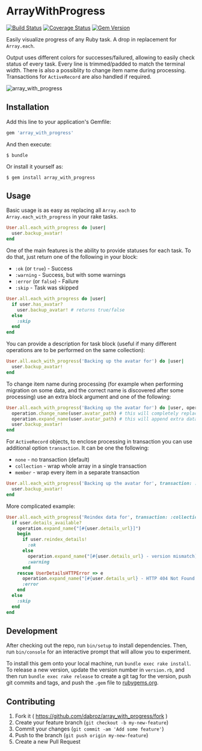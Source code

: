# ArrayWithProgress

[![Build Status](https://travis-ci.org/dabroz/array_with_progress.svg?branch=master)](https://travis-ci.org/dabroz/array_with_progress) [![Coverage Status](https://coveralls.io/repos/dabroz/array_with_progress/badge.svg)](https://coveralls.io/r/dabroz/array_with_progress) [![Gem Version](https://badge.fury.io/rb/array_with_progress.svg)](http://badge.fury.io/rb/array_with_progress)

Easily visualize progress of any Ruby task. A drop in replacement for `Array.each`.

Output uses different colors for successes/failured, allowing to easily check status of every task. Every line is trimmed/padded to match the terminal width. There is also a possiblity to change item name during processing. Transactions for `ActiveRecord` are also handled if required.

![array_with_progress](https://cloud.githubusercontent.com/assets/179706/7215359/5cb6d116-e5d4-11e4-9a77-165e75330cfe.png)

## Installation

Add this line to your application's Gemfile:

```ruby
gem 'array_with_progress'
```

And then execute:

    $ bundle

Or install it yourself as:

    $ gem install array_with_progress

## Usage

Basic usage is as easy as replacing all `Array.each` to `Array.each_with_progress` in your rake tasks.

```ruby
User.all.each_with_progress do |user|
  user.backup_avatar!
end
```

One of the main features is the ability to provide statuses for each task. To do that, just return one of the following in your block:

- `:ok` (or `true`) - Success
- `:warning` - Success, but with some warnings
- `:error` (or `false`) - Failure
- `:skip` - Task was skipped

```ruby
User.all.each_with_progress do |user|
  if user.has_avatar?
    user.backup_avatar! # returns true/false
  else
    :skip
  end   
end
```

You can provide a description for task block (useful if many different operations are to be performed on the same collection):

```ruby
User.all.each_with_progress('Backing up the avatar for') do |user|
  user.backup_avatar!
end
```

To change item name during processing (for example when performing migration on some data, and the correct name is discovered after some processing) use an extra block argument and one of the following:

```ruby
User.all.each_with_progress('Backing up the avatar for') do |user, operation|
  operation.change_name(user.avatar_path) # this will completely replace username in output
  operation.expand_name(user.avatar_path) # this will append extra data to the username
  user.backup_avatar!
end
```

For `ActiveRecord` objects, to enclose processing in transaction you can use additional option `transaction`. It can be one the following:

- `none` - no transaction (default)
- `collection` - wrap whole array in a single transaction
- `member` - wrap every item in a separate transaction

```ruby
User.all.each_with_progress('Backing up the avatar for', transaction: :collection) do |user|
  user.backup_avatar!
end
```

More complicated example:

```ruby
User.all.each_with_progress('Reindex data for', transaction: :collection) do |user, operation|
  if user.details_available?
    operation.expand_name("[#{user.details_url}]")
    begin
      if user.reindex_details!
        :ok
      else
        operation.expand_name("[#{user.details_url} - version mismatch]")
        :warning
      end
    rescue UserDetailsHTTPError => e
      operation.expand_name("[#{user.details_url} - HTTP 404 Not Found!]")
      :error
    end
  else
    :skip
  end
end
```

## Development

After checking out the repo, run `bin/setup` to install dependencies. Then, run `bin/console` for an interactive prompt that will allow you to experiment. 

To install this gem onto your local machine, run `bundle exec rake install`. To release a new version, update the version number in `version.rb`, and then run `bundle exec rake release` to create a git tag for the version, push git commits and tags, and push the `.gem` file to [rubygems.org](https://rubygems.org).

## Contributing

1. Fork it ( https://github.com/dabroz/array_with_progress/fork )
2. Create your feature branch (`git checkout -b my-new-feature`)
3. Commit your changes (`git commit -am 'Add some feature'`)
4. Push to the branch (`git push origin my-new-feature`)
5. Create a new Pull Request
